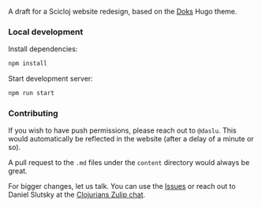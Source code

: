 A draft for a Scicloj website redesign, based on the [Doks](https://getdoks.org/) Hugo theme.

### Local development

Install dependencies:

```bash
npm install
```

Start development server:

```bash
npm run start
```

### Contributing

If you wish to have push permissions, please reach out to `@daslu`. This would automatically be reflected in the website (after a delay of a minute or so).

A pull request to the `.md` files under the `content` directory would always be great.

For bigger changes, let us talk. You can use the [Issues](https://github.com/scicloj/scicloj-website/issues) or reach out to Daniel Slutsky at the [Clojurians Zulip chat](https://clojurians.zulipchat.com/).

